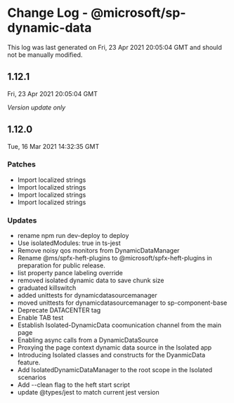 # Change Log - @microsoft/sp-dynamic-data

This log was last generated on Fri, 23 Apr 2021 20:05:04 GMT and should not be manually modified.

## 1.12.1
Fri, 23 Apr 2021 20:05:04 GMT

_Version update only_

## 1.12.0
Tue, 16 Mar 2021 14:32:35 GMT

### Patches

- Import localized strings
- Import localized strings
- Import localized strings
- Import localized strings

### Updates

- rename npm run dev-deploy to deploy
- Use isolatedModules: true in ts-jest
- Remove noisy qos monitors from DynamicDataManager
- Rename @ms/spfx-heft-plugins to @microsoft/spfx-heft-plugins in preparation for public release.
- list property pance labeling override
- removed isolated dynamic data to save chunk size
- graduated killswitch
- added unittests for dynamicdatasourcemanager
- moved unittests for dynamicdatasourcemanager to sp-component-base
- Deprecate DATACENTER tag
- Enable TAB test
- Establish Isolated-DynamicData coomunication channel from the main page
- Enabling async calls from a DynamicDataSource
- Proxying the page context dynamic data source in the Isolated app
- Introducing Isolated classes and constructs for the DyanmicData feature.
- Add IsolatedDynamicDataManager to the root scope in the Isolated scenarios
- Add --clean flag to the heft start script
- update @types/jest to match current jest version

